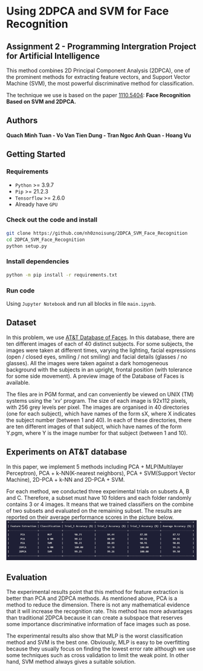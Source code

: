 # Using 2DPCA and SVM for Face Recognition
## **Assignment 2 - Programming Intergration Project for Artificial Intelligence**   
This method combines 2D Principal Component Analysis (2DPCA), one of the prominent methods for extracting feature vectors, and Support Vector Machine (SVM), the most powerful discriminative method for classification.  

The technique we use is based on the paper [1110.5404](https://arxiv.org/abs/1110.5404): **Face Recognition Based on SVM and 2DPCA.**

<!-- <div align="center">
<img src="9MX2.gif" align="center" width="90%" height="350" />
</div>  -->

## Authors 
**Quach Minh Tuan - Vo Van Tien Dung - Tran Ngoc Anh Quan - Hoang Vu**

## Getting Started

### Requirements
+ `Python` >= 3.9.7
+ `Pip` >= 21.2.3
+ `Tensorflow` >= 2.6.0
+ Already have `GPU`


### Check out the code and install
```sh
git clone https://github.com/nh0znoisung/2DPCA_SVM_Face_Recognition
cd 2DPCA_SVM_Face_Recognition
python setup.py
```

### Install dependencies
<!-- conda create -n dict-guided -y python=3.7
conda activate dict-guided
conda install -y pytorch torchvision cudatoolkit=10.0 -c pytorch
# Install Detectron2
python -m pip install detectron2==0.2 -f \
  https://dl.fbaipublicfiles.com/detectron2/wheels/cu100/torch1.4/index.html -->
```sh
python -m pip install -r requirements.txt
```

### Run code
Using `Jupyter Notebook` and run all blocks in file `main.ipynb`.




## Dataset 
In this problem, we use [AT&T Database of Faces](https://www.kaggle.com/kasikrit/att-database-of-faces). In this database, there are ten different images of each of 40 distinct subjects. For some subjects, the images were taken at different times, varying the lighting, facial expressions (open / closed eyes, smiling / not smiling) and facial details (glasses / no glasses). All the images were taken against a dark homogeneous background with the subjects in an upright, frontal position (with tolerance for some side movement). A preview image of the Database of Faces is available.

The files are in PGM format, and can conveniently be viewed on UNIX (TM) systems using the 'xv' program. The size of each image is 92x112 pixels, with 256 grey levels per pixel. The images are organised in 40 directories (one for each subject), which have names of the form sX, where X indicates the subject number (between 1 and 40). In each of these directories, there are ten different images of that subject, which have names of the form Y.pgm, where Y is the image number for that subject (between 1 and 10).

##  Experiments on AT&T database
In this paper, we implement 5 methods including PCA + MLP(Multilayer Perceptron), PCA + k-NN(K-nearest neighbors), PCA + SVM(Support Vector Machine), 2D-PCA + k-NN and 2D-PCA + SVM.

For each method, we conducted three experimental trials on subsets A, B and C. Therefore, a subset must have 10 folders and each folder randomly contains 3 or 4 images. It means that we trained classifiers on the combine of two subsets and evaluated on the remaining subset. The results are reported on their average performance scores in the picture below.
![](Images/result.png)

## Evaluation
The experimental results point that this method for feature extraction is better than PCA and 2DPCA methods. As mentioned above, PCA is a method to reduce the
dimension. There is not any mathematical evidence that it will increase the recognition rate. This method has more advantages than traditional 2DPCA because it can create a subspace that reserves some importance discriminative information of face images such as pose.

The experimental results also show that MLP is the worst classification method and SVM
is the best one. Obviously, MLP is easy to be overfitting because they usually focus on
finding the lowest error rate although we use some techniques such as cross validation to limit the weak point. In other hand, SVM method always gives a suitable solution.
